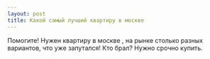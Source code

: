 ```yaml
---
layout: post 
title: Какой самый лучший квартиру в москве 
--- 
```

Помогите! Нужен квартиру в москве , на рынке столько разных вариантов, что уже запутался! Кто брал? Нужно срочно купить.